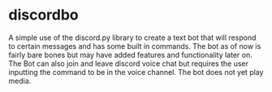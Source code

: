 # discordbo
A simple use of the discord.py library to create a text bot that will respond to certain messages and has some built in commands. The bot as of now is fairly bare bones but may have added features and functionality later on.
The Bot can also join and leave discord voice chat but requires the user inputting the command to be in the voice channel. The bot does not yet play media.
